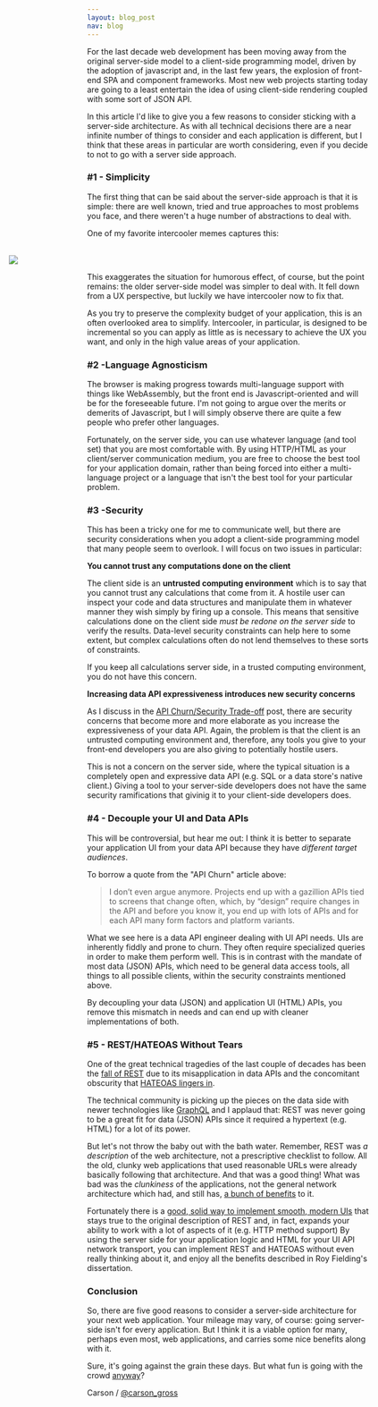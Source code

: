 ```yaml
---
layout: blog_post
nav: blog
---
```


For the last decade web development has been moving away from the original server-side model to a client-side programming
 model, driven by the adoption of javascript and, in the last few years, the explosion of front-end SPA and component 
 frameworks.  Most new web projects starting today are going to a least entertain the idea of using client-side rendering
 coupled with some sort of JSON API.
 
In this article I'd like to give you a few reasons to consider sticking with a server-side architecture.  As with all
technical decisions there are a near infinite number of things to consider and each application is different, but I think that
these areas in particular are worth considering, even if you decide to not to go with a server side approach.
 
### #1 - Simplicity
 
The first thing that can be said about the server-side approach is that it is simple: there are well known, tried and
true approaches to most problems you face, and there weren't a huge number of abstractions to deal with.

One of my favorite intercooler memes captures this:

  <br/>
  
  <img src="http://intercoolerjs.org/images/back_to_the_future.png" style="margin-left:-140px !important;">

  <br/>
 
This exaggerates the situation for humorous effect, of course, but the point remains: the older server-side model was
simpler to deal with.  It fell down from a UX perspective, but luckily we have intercooler now to fix that.
 
As you try to preserve the complexity budget of your application, this is an often overlooked area to simplify.  Intercooler,
in particular, is designed to be incremental so you can apply as little as is necessary to achieve the UX you want, and only
in the high value areas of your application.
 
### #2 -Language Agnosticism

The browser is making progress towards multi-language support with things like WebAssembly, but the front end is 
Javascript-oriented and will be for the foreseeable future.  I'm not going to argue over the merits or demerits of
Javascript, but I will simply observe there are quite a few people who prefer other languages.  

Fortunately, on the server side, you can use whatever language (and tool set) that you are most comfortable with.  By
using HTTP/HTML as your client/server communication medium, you are free to choose the best tool for your application
domain, rather than being forced into either a multi-language project or a language that isn't the best tool for your
particular problem.
 
### #3 -Security

This has been a tricky one for me to communicate well, but there are security considerations when you adopt a client-side 
programming model that many people seem to overlook.  I will focus on two issues in particular:

**You cannot trust any computations done on the client**

The client side is an **untrusted computing environment** which is to say that you cannot trust any calculations that
come from it.  A hostile user can inspect your code and data structures and manipulate them in whatever manner they wish
simply by firing up a console.  This means that sensitive calculations done on the client side *must be redone on the server
side* to verify the results.  Data-level security constraints can help here to some extent, but complex calculations often 
do not lend themselves to these sorts of constraints.

If you keep all calculations server side, in a trusted computing environment, you do not have this concern.

**Increasing data API expressiveness introduces new security concerns**

As I discuss in the [API Churn/Security Trade-off](http://intercoolerjs.org/2016/02/17/api-churn-vs-security.html) post,
there are security concerns that become more and more elaborate as you increase the expressiveness of your data API.
Again, the problem is that the client is an untrusted computing environment and, therefore, any tools you give to your
front-end developers you are also giving to potentially hostile users.

This is not a concern on the server side, where the typical situation is a completely open and expressive data API (e.g. SQL
or a data store's native client.)  Giving a tool to your server-side developers does not have the same security ramifications
that givinig it to your client-side developers does.
 
### #4 - Decouple your UI and Data APIs

This will be controversial, but hear me out: I think it is better to separate your application UI from your
 data API because they have *different target audiences*.  
 
To borrow a quote from the "API Churn" article above:
 
>  I don’t even argue anymore. Projects end up with a gazillion APIs tied to screens that change often, which, by “design” 
>  require changes in the API and before you know it, you end up with lots of APIs and for each API many form factors and 
>  platform variants.
 
What we see here is a data API engineer dealing with UI API needs.  UIs are inherently fiddly and prone to churn.  They
often require specialized queries in order to make them perform well.  This is in contrast with the mandate of most
data (JSON) APIs, which need to be general data access tools, all things to all possible clients, within the security constraints
mentioned above.

By decoupling your data (JSON) and application UI (HTML) APIs, you remove this mismatch in needs and can end up with cleaner 
implementations of both.
 
###  #5 - REST/HATEOAS Without Tears

One of the great technical tragedies of the last couple of decades has been the [fall of REST](http://intercoolerjs.org/2016/01/18/rescuing-rest.html)
due to its misapplication in data APIs and the concomitant obscurity that [HATEOAS lingers in](http://intercoolerjs.org/2016/05/08/hatoeas-is-for-humans.html).

The technical community is picking up the pieces on the data side with newer technologies like [GraphQL](http://graphql.org/)
and I applaud that: REST was never going to be a great fit for data (JSON) APIs since it required a hypertext (e.g. HTML)
for a lot of its power.

But let's not throw the baby out with the bath water.  Remember, REST was *a description* of the web architecture, not a 
prescriptive checklist to follow.  All the old, clunky web applications that used reasonable URLs were already basically 
following that architecture. And that was a good thing!  What was bad was the *clunkiness* of the applications, not the 
general network architecture which had, and still has, [a bunch of benefits](https://en.wikipedia.org/wiki/Representational_state_transfer#Architectural_properties)
to it.

Fortunately there is a [good, solid way to implement smooth, modern UIs](/) that stays true to the original description of
REST and, in fact, expands your ability to work with a lot of aspects of it (e.g. HTTP method support)  By using the
server side for your application logic and HTML for your UI API network transport, you can implement REST and HATEOAS without
even really thinking about it, and enjoy all the benefits described in Roy Fielding's dissertation.

###  Conclusion

So, there are five good reasons to consider a server-side architecture for your next web application.  Your mileage 
may vary, of course: going server-side isn't for every application.  But I think it is a viable option for many, perhaps
even most, web applications, and carries some nice benefits along with it.

Sure, it's going against the grain these days.  But what fun is going with the crowd [anyway](https://www.brainyquote.com/photos_tr/en/m/marktwain/122378/marktwain1.jpg)?

Carson / [@carson_gross](https://twitter.com/carson_gross)